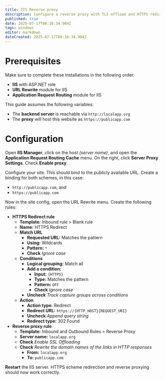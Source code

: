 ```yaml
---
title: IIS Reverse proxy
description: Configure a reverse proxy with TLS offload and HTTPS redirection
published: true
date: 2025-07-17T08:16:34.904Z
tags: windows
editor: markdown
dateCreated: 2025-07-17T08:16:34.904Z
---
```


# Prerequisites

Make sure to complete these installations in the following order:

- **IIS** with ASP<span>.N</span>ET role
- **URL Rewrite** module for IIS
- **Application Request Routing** module for IIS

This guide assumes the following variables:

- The **backend server** is reachable via `http://localapp.org`
- The **proxy** will host this website as `https://publicapp.com`

# Configuration

Open **IIS Manager**, click on the host *(server name)*, and open the **Application Request Routing Cache** menu. On the right, click **Server Proxy Settings**. Check **Enable proxy**.

Configure your site. This should bind to the publicly available URL. Create a binding for both schemes, in this case:

- `http://publicapp.com`, and
- `https://publicapp.com`

Now in the site config, open the URL Rewrite menu. Create the following rules:

- **HTTPS Redirect rule**
  - **Template:** Inbound rule > Blank rule
  - **Name:** HTTPS Redirect
  - **Match URL**
    - **Requested URL:** Matches the pattern
    - **Using:** Wildcards
    - **Pattern:** `*`
    - **Check** *Ignore case*
  - **Conditions**
    - **Logical grouping:** Match all
    - **Add a condition:**
      - **Input:** `{HTTPS}`
      - **Type:** Matches the pattern
      - **Pattern:** `OFF`
      - **Check** *Ignore case*
    - **Uncheck** *Track capture groups across conditions*
   - **Action**
     - **Action type:** Redirect
     - **Redirect URL:** `https://{HTTP_HOST}{REQUEST_URI}`
     - **Uncheck** *Append query string*
     - **Redirect type:** 302 Found
- **Reverse proxy rule**
  - **Template:** Inbound and Outbound Rules > Reverse Proxy
  - **Server name:** `localapp.org`
  - **Check** *Enable SSL Offloading*
  - **Check** *Rewrite the domain names of the links in HTTP responses*
    - **From:** `localapp.org`
    - **To:** `publicapp.com`

**Restart** the IIS server. HTTPS scheme redirection and reverse proxying should now work correctly.
